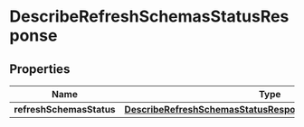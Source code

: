 

# DescribeRefreshSchemasStatusResponse

<p/>

## Properties

| Name | Type | Description | Notes |
|------------ | ------------- | ------------- | -------------|
|**refreshSchemasStatus** | [**DescribeRefreshSchemasStatusResponseRefreshSchemasStatus**](DescribeRefreshSchemasStatusResponseRefreshSchemasStatus.md) |  |  [optional] |




